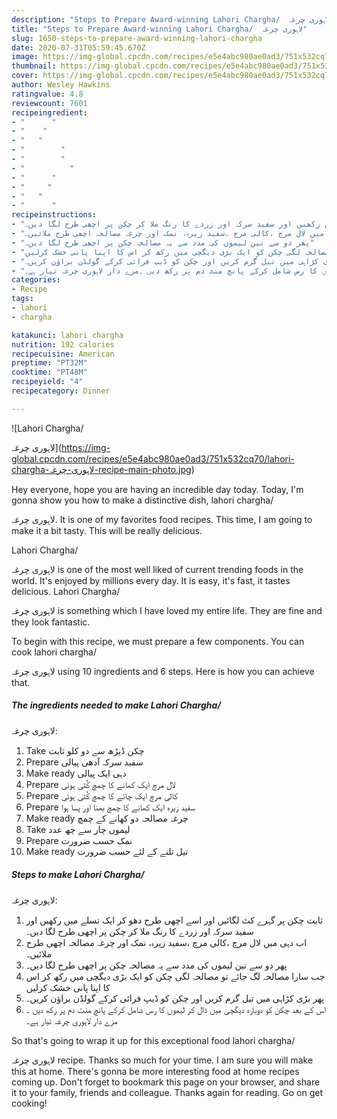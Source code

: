```yaml
---
description: "Steps to Prepare Award-winning Lahori Chargha/  لاہوری چرغہ"
title: "Steps to Prepare Award-winning Lahori Chargha/  لاہوری چرغہ"
slug: 1650-steps-to-prepare-award-winning-lahori-chargha
date: 2020-07-31T05:59:45.670Z
image: https://img-global.cpcdn.com/recipes/e5e4abc980ae0ad3/751x532cq70/lahori-chargha-لاہوری-چرغہ-recipe-main-photo.jpg
thumbnail: https://img-global.cpcdn.com/recipes/e5e4abc980ae0ad3/751x532cq70/lahori-chargha-لاہوری-چرغہ-recipe-main-photo.jpg
cover: https://img-global.cpcdn.com/recipes/e5e4abc980ae0ad3/751x532cq70/lahori-chargha-لاہوری-چرغہ-recipe-main-photo.jpg
author: Wesley Hawkins
ratingvalue: 4.8
reviewcount: 7601
recipeingredient:
- "      "
- "    "
- "   "
- "        "
- "        "
- "          "
- "      "
- "     "
- "   "
- "      "
recipeinstructions:
- "ثابت چکن پر گہرے کٹ لگائیں اور اسے اچھی طرح دھو کر ایک تسلے میں رکھیں اور سفید سرکہ اور زردے کا رنگ ملا کر چکن پر اچھی طرح لگا دیں۔"
- "اب دہی میں لال مرچ ،کالی مرچ ،سفید زیرہ، نمک اور چرغہ مصالحہ اچھی طرح ملائیں۔"
- "پھر دو سے تین لیموں کی مدد سے یہ مصالحہ چکن پر اچھی طرح لگا دیں۔"
- "جب سارا مصالحہ لگ جائے تو مصالحہ لگی چکن کو ایک بڑی دیگچی میں رکھ کر اس کا اپنا پانی خشک کرلیں"
- "پھر بڑی کڑاہی میں تیل گرم کریں اور چکن کو ڈیپ فرائی کرکے گولڈن براؤن کریں۔"
- "اس کے بعد چکن کو دوبارہ دیگچی میں ڈال کر لیموں کا رس شامل کرکے پانچ منٹ دم پر رکھ دیں ۔مزے دار لاہوری چرغہ تیار ہے۔"
categories:
- Recipe
tags:
- lahori
- chargha

katakunci: lahori chargha 
nutrition: 192 calories
recipecuisine: American
preptime: "PT32M"
cooktime: "PT48M"
recipeyield: "4"
recipecategory: Dinner

---
```



![Lahori Chargha/

لاہوری چرغہ](https://img-global.cpcdn.com/recipes/e5e4abc980ae0ad3/751x532cq70/lahori-chargha-لاہوری-چرغہ-recipe-main-photo.jpg)

Hey everyone, hope you are having an incredible day today. Today, I'm gonna show you how to make a distinctive dish, lahori chargha/

لاہوری چرغہ. It is one of my favorites food recipes. This time, I am going to make it a bit tasty. This will be really delicious.



Lahori Chargha/

لاہوری چرغہ is one of the most well liked of current trending foods in the world. It's enjoyed by millions every day. It is easy, it's fast, it tastes delicious. Lahori Chargha/

لاہوری چرغہ is something which I have loved my entire life. They are fine and they look fantastic.


To begin with this recipe, we must prepare a few components. You can cook lahori chargha/

لاہوری چرغہ using 10 ingredients and 6 steps. Here is how you can achieve that.

<!--inarticleads1-->

##### The ingredients needed to make Lahori Chargha/

لاہوری چرغہ:

1. Take  چکن ڈیڑھ سے دو کلو ثابت
1. Prepare  سفید سرکہ آدھی پیالی
1. Make ready  دہی ایک پیالی
1. Prepare  لال مرچ ایک کھانے کا چمچ کُٹی ہوئی
1. Prepare  کالی مرچ ایک چائے کا چمچ کُٹی ہوئی
1. Prepare  سفید زیرہ ایک کھانے کا چمچ بھنا اور پسا ہوا
1. Make ready  چرغہ مصالحہ دو کھانے کے چمچ
1. Take  لیموں چار سے چھ عدد
1. Prepare  نمک حسب ضرورت
1. Make ready  تیل تلنے کے لئے حسب ضرورت




<!--inarticleads2-->

##### Steps to make Lahori Chargha/

لاہوری چرغہ:

1. ثابت چکن پر گہرے کٹ لگائیں اور اسے اچھی طرح دھو کر ایک تسلے میں رکھیں اور سفید سرکہ اور زردے کا رنگ ملا کر چکن پر اچھی طرح لگا دیں۔
1. اب دہی میں لال مرچ ،کالی مرچ ،سفید زیرہ، نمک اور چرغہ مصالحہ اچھی طرح ملائیں۔
1. پھر دو سے تین لیموں کی مدد سے یہ مصالحہ چکن پر اچھی طرح لگا دیں۔
1. جب سارا مصالحہ لگ جائے تو مصالحہ لگی چکن کو ایک بڑی دیگچی میں رکھ کر اس کا اپنا پانی خشک کرلیں
1. پھر بڑی کڑاہی میں تیل گرم کریں اور چکن کو ڈیپ فرائی کرکے گولڈن براؤن کریں۔
1. اس کے بعد چکن کو دوبارہ دیگچی میں ڈال کر لیموں کا رس شامل کرکے پانچ منٹ دم پر رکھ دیں ۔مزے دار لاہوری چرغہ تیار ہے۔




So that's going to wrap it up for this exceptional food lahori chargha/

لاہوری چرغہ recipe. Thanks so much for your time. I am sure you will make this at home. There's gonna be more interesting food at home recipes coming up. Don't forget to bookmark this page on your browser, and share it to your family, friends and colleague. Thanks again for reading. Go on get cooking!
